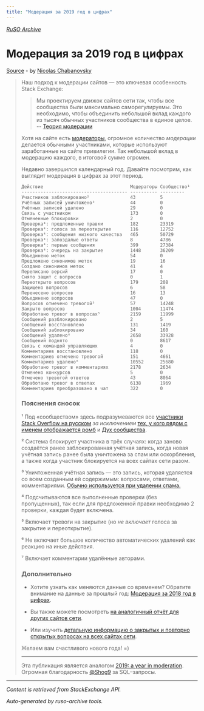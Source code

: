 ```yaml
---
title: "Модерация за 2019 год в цифрах"
---
```

<p><i><a href="https://github.com/MSDN-WhiteKnight/ruso-archive/">RuSO Archive</a></i></p>
<h1>Модерация за 2019 год в цифрах</h1>
<p><a href="https://ru.meta.stackoverflow.com/questions/9952/%d0%9c%d0%be%d0%b4%d0%b5%d1%80%d0%b0%d1%86%d0%b8%d1%8f-%d0%b7%d0%b0-2019-%d0%b3%d0%be%d0%b4-%d0%b2-%d1%86%d0%b8%d1%84%d1%80%d0%b0%d1%85">Source</a> - by <a href="https://ru.meta.stackoverflow.com/users/6/nicolas-chabanovsky">Nicolas Chabanovsky</a></p>
<blockquote>
<p>Наш подход к модерации сайтов — это ключевая особенность Stack Exchange:</p>

<blockquote>
  <p>Мы проектируем движок сайтов сети так, чтобы все сообщества были максимально саморегулируемы. Это необходимо, чтобы объединить небольшой вклад каждого из тысяч обычных участников сообщества в единое целое.<br>
  -- <a href="https://ru.meta.stackoverflow.com/q/7420/6">Теория модерации</a></p>
</blockquote>

<p>Хотя на сайте есть <a href="https://stackoverflow.blog/2018/11/21/our-theory-of-moderation-re-visited/">модераторы</a>, огромное количество <em>модерации</em> делается обычными участниками, которые используют заработанные на сайте привилегии. Так небольшой вклад в модерацию каждого, в итоговой сумме огромен.</p>

<p>Недавно завершился календарный год. Давайте посмотрим, как выглядит модерация в цифрах за этот период.</p>

<pre><code>Действие                                Модераторы Сообщество¹ 
--------------------------------------- ---------- --------- 
Участников заблокировано²               43         5  
Учётных записей уничтожено³             44         0
Учётных записей удалено                 29         0  
Связь с участником                      173        0  
Отмененные блокировки                   2          0  
Проверка⁴: предложенные правки          182        23319  
Проверка⁴: голоса за переоткрытие       116        12752  
Проверка⁴: сообщения низкого качества   465        50729  
Проверка⁴: запоздалые ответы            8          4786  
Проверка⁴: первые сообщения             399        27384  
Проверка⁴: очередь на закрытие          1448       36209  
Объединено меток                        54         0  
Предложено синонимов меток              19         16  
Создано синонимов меток                 41         4  
Переписано версий                       17         0  
Снято защит с вопросов                  0          1  
Переоткрыто вопросов                    179        208  
Защищено вопросов                       6          58  
Перенесено вопросов                     16         13  
Объединено вопросов                     47         0  
Вопросов отмечено тревогой⁵             57         14248  
Закрыто вопросов                        1004       11474  
Обработано тревог в вопросах⁵           2159       11999  
Сообщений разблокировано                2          5  
Сообщений восстановлено                 131        1419  
Сообщений заблокировано                 34         160  
Сообщений удалено⁶                      2658       33928  
Сообщений поднято                       0          8617  
Связь с командой управляющих            4          0  
Комментариев восстановлено              118        0  
Комментариев отмечено тревогой          151        4661  
Комментариев удалено⁶                   10552      25680  
Обработано тревог в комментариях        2178       2634  
Отменено конкурсов                      5          0  
Отмечено тревогой ответов               43         8064  
Обработано тревог в ответах             6138       1969  
Комментариев преобразовано в чат        322        0 
</code></pre>

<h3>Пояснения сносок</h3>

<p>¹ Под «сообществом» здесь подразумеваются все <a href="https://ru.stackoverflow.com/users">участники Stack Overflow на русском</a> <em>за исключением</em> <a href="https://ru.stackoverflow.com/users?tab=moderators">тех, у кого рядом с именем отображается ромб</a> и <a href="https://ru.stackoverflow.com/users/-1">Дух сообщества</a>.</p>

<p>² Система блокирует участника в трёх случаях: когда заново создаётся ранее заблокированная учётная запись, когда новая учётная запись ранее была уничтожена за спам или оскорбления, а также когда участник блокируется на всех сайтах сети разом.</p>

<p>³ Уничтоженная учётная запись — это запись, которая удаляется со всем созданным ей содержимым: вопросами, ответами, комментариями. <a href="https://meta.stackexchange.com/questions/88994/what-is-the-difference-between-a-deleted-user-and-a-destroyed-user">Обычно используется при удалении спама.</a></p>

<p>⁴ Подсчитываются все выполненные проверки (без пропущенных), так если для  предложенной правки необходимо 2 проверки, каждая будет включена. </p>

<p>⁵ Включает тревоги на закрытие (но <em>не включает</em> голоса за закрытие и переоткрытие).</p>

<p>⁶ Не включает большое количество автоматических удалений как реакцию на иные действия.</p>

<p>⁷ Включает комментарии удалённые авторами.   </p>

<h3>Дополнительно</h3>

<ul>
<li><p>Хотите узнать как меняются данные со временем? Обратите внимание на данные за прошлый год: <a href="https://ru.meta.stackoverflow.com/q/8491/6">Модерация за 2018 год в цифрах</a>.</p></li>
<li><p>Вы также можете посмотреть <a href="https://stackexchange.com/search?q=title%3A%222019%3A+a+year+in+moderation%22">на аналогичный отчёт для других сайтов сети</a>.</p></li>
<li>Или изучить <a href="https://meta.stackexchange.com/questions/341507/2019-a-year-in-closing">детальную информацию о закрытых и повторно открытых вопросах на всех сайтах сети</a>.</li>
</ul>

<p>Желаем вам счастливого нового года! =)</p>

<hr>

<p>Эта публикация является аналогом <a href="https://meta.stackoverflow.com/questions/392550/2019-a-year-in-moderation">2019: a year in moderation</a>. Огромная благодарность <a href="https://stackexchange.com/users/620/shog9">@Shog9</a> за SQL–запросы. </p>

</blockquote>
<hr/>
<p><i>Content is retrieved from StackExchange API. </i></p>
<p><i>Auto-generated by ruso-archive tools. </i></p>

